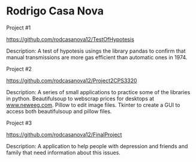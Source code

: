# Rodrigo Casa Nova

Project #1

https://github.com/rodcasanova12/TestOfHypotesis

Description: A test of hypotesis usings the library pandas to confirm that manual transmissions are more gas efficient than automatic ones in 1974.

Project #2

https://github.com/rodcasanova12/Project2CPS3320

Description: A series of small applications to practice some of the libraries in python. Beautifulsoup to webscrap prices for desktops at www.neweeg.com. Pillow to edit image files. Tkinter to create a GUI to access both beautifulsoup and pillow files.

Project #3

https://github.com/rodcasanova12/FinalProject

Description: A application to help people with depression and friends and family that need information about this issues.

